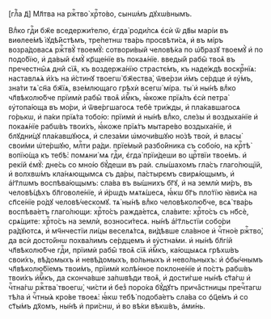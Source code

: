 [глⷡ҇а д҃] Мл҃тва на ржⷭ҇тво̀ хрⷭ҇то́во, сынѡ́мъ дꙋхѡ́внымъ.

Влⷣко гдⷭ҇и бж҃е вседержи́телю, є҆гда̀ роди́лсѧ є҆сѝ ѿ дв҃ы марі́и въ виѳлее́мѣ
і҆ꙋдѣ́йстѣмъ, тре́петнѡ тва́рь просвѣти́сѧ, и҆ въ мі́ръ возра́довасѧ ржⷭ҇твꙋ̀
твоемꙋ̀: сотвори́вый человѣ́ка по ѡ҆́бразꙋ твоемꙋ̀ и҆ по подо́бїю, и҆ да́вый
є҆мꙋ̀ кр҃ще́нїе въ покаѧ́нїе. введы́й рабы̑ твоѧ̑ въ пречестны̑ѧ дни̑ сїѧ̑, къ
воздержа́нїю страстє́мъ, къ наде́ждѣ воскрⷭ҇нїѧ: наставлѧ́ѧ и҆̀хъ на и҆́стинꙋ
твоегѡ̀ бж҃ества̀, ѿве́рзи и҆̀мъ се́рдце и҆ ᲂу҆́мъ, зна́ти тѧ̀ сн҃а бж҃їѧ,
взе́млющаго грѣхѝ всегѡ̀ мі́ра. ты̀ и҆ ны́нѣ влⷣко чл҃вѣколю́бче прїимѝ рабы̑
твоѧ̑ и҆́мⷬ҇къ, ꙗ҆́коже прїѧ́лъ є҆сѝ петра̀ ᲂу҆топа́юща въ мо́ри, и҆
ѿве́ргшагосѧ тебѐ три́жды, и҆ пла́кавшагосѧ го́рькѡ, и҆ па́ки прїѧ́та тобо́ю:
прїимѝ и҆ ны́нѣ влⷣко, сле́зы и҆ воздыха́нїе и҆ покаѧ́нїе рабѡ́въ твои́хъ,
ꙗ҆́коже прїѧ́тъ мытаре́во воздыха́нїе, и҆ блꙋдни́цꙋ пла́кавшꙋюсѧ, и҆ слеза́ми
ѡ҆мочи́вшꙋю но́зѣ твоѝ, и҆ власы̀ свои́ми ѡ҆те́ршꙋю, млⷭ҇ти ра́ди. прїе́мый
разбо́йника съ собо́ю, на крⷭ҇тѣ̀ вопїю́ща къ тебѣ̀: помѧни́ мѧ гдⷭ҇и, є҆гда̀
прїи́деши во црⷭ҇твїи твое́мъ. и҆ рекі́й є҆мꙋ̀: дне́сь со мно́ю бꙋ́деши въ раѝ.
слы́шахомъ гла́съ глаго́лющїй, и҆ волхвѡ́мъ кла́нѧющымсѧ съ да́ры, па́стырємъ
свирѧ́ющымъ, и҆ а҆́гг҃лѡмъ воспѣва́ющымъ: сла́ва въ вы́шнихъ бг҃ꙋ, и҆ на землѝ
ми́ръ, въ человѣ́цѣхъ бл҃говоле́нїе, и҆ и҆́рѡдъ мѧтѧ́шесѧ, ꙗ҆́кѡ бг҃ъ пло́тїю
ꙗ҆ви́сѧ на сп҃се́нїе ро́дꙋ человѣ́ческомꙋ. тѧ̀ ны́нѣ влⷣко человѣколю́бче, всѧ̀
тва́рь воспѣва́етъ глаго́лющи: хрⷭ҇то́съ ражда́етсѧ, сла́вите: хрⷭ҇то́съ съ
нб҃сѐ, срѧ́щите: хрⷭ҇то́съ на землѝ, возноси́тесѧ. ны́нѣ а҆́гг҃льстїи собо́ри
ра́дꙋютсѧ, и҆ мч҃нчестїи ли́цы веселѧ́тсѧ, ви́дѣвше сла́вное и҆ чⷭ҇тно́е
ржⷭ҇тво̀, да всѝ досто́йнѡ похва́лимъ се́рдцемъ и҆ ᲂу҆стна́ми. и҆ ны́нѣ бл҃гі́й
чл҃вѣколю́бче гдⷭ҇и, прїимѝ рабы̑ твоѧ̑ сїѧ̑ и҆́мⷬ҇къ, ка́ющыѧсѧ грѣхѡ́въ
свои́хъ, вѣ́домыхъ и҆ невѣ́домыхъ, во́льныхъ и҆ нево́льныхъ: и҆ ѻ҆бы́чнымъ
чл҃вѣколю́бїемъ твои́мъ, прїимѝ колѣ́нное поклоне́нїе и҆ по́стъ рабѡ́въ твои́хъ
и҆́мⷬ҇къ, да сконча́вше за́пѡвѣди твоѧ̑, и҆ дости́гше ны́нѣ ст҃а́гѡ и҆ чⷭ҇тна́гѡ
ржⷭ҇тва̀ твоегѡ̀, чи́сти и҆ без̾ поро́ка бꙋ́дꙋтъ прича̑стницы пречⷭ҇тагѡ тѣ́ла
и҆ чⷭ҇тны́ѧ кро́ве твоеѧ̀: ꙗ҆́кѡ тебѣ̀ подоба́етъ сла́ва со ѻ҆ц҃е́мъ и҆ со
ст҃ы́мъ дх҃омъ, ны́нѣ и҆ при́снѡ, и҆ во вѣ́ки вѣкѡ́въ, а҆ми́нь.

